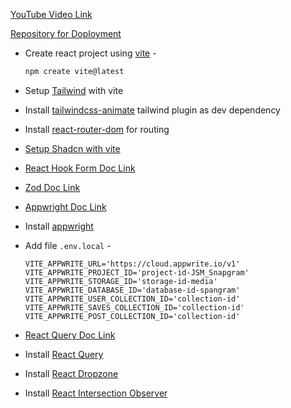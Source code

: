 [YouTube Video Link](https://youtu.be/_W3R2VwRyF4?si=M0u_lLOr2bYUTNta)

[Repository for Doployment](https://github.com/satyam-seth-learnings/snapgram_reactjs_deploy)

- Create react project using [vite](https://vitejs.dev/guide/) -
    ```bash
    npm create vite@latest
    ```

- Setup [Tailwind](https://tailwindcss.com/docs/guides/vite) with vite

- Install [tailwindcss-animate](https://www.npmjs.com/package/tailwindcss-animate) tailwind plugin as dev dependency

- Install [react-router-dom](https://www.npmjs.com/package/react-router-dom) for routing

- [Setup Shadcn with vite](https://ui.shadcn.com/docs/installation/vite)

- [React Hook Form Doc Link](https://react-hook-form.com/)

- [Zod Doc Link](https://zod.dev/)

- [Appwright Doc Link](https://appwrite.io/)

- Install [appwright](https://www.npmjs.com/package/appwrite)

- Add file `.env.local` -
    ```
    VITE_APPWRITE_URL='https://cloud.appwrite.io/v1'
    VITE_APPWRITE_PROJECT_ID='project-id-JSM_Snapgram'
    VITE_APPWRITE_STORAGE_ID='storage-id-media'
    VITE_APPWRITE_DATABASE_ID='database-id-spangram'
    VITE_APPWRITE_USER_COLLECTION_ID='collection-id'
    VITE_APPWRITE_SAVES_COLLECTION_ID='collection-id'
    VITE_APPWRITE_POST_COLLECTION_ID='collection-id'
    ```

- [React Query Doc Link](https://tanstack.com/query/latest)

- Install [React Query](https://www.npmjs.com/package/@tanstack/react-query)

- Install [React Dropzone](https://www.npmjs.com/package/react-dropzone)

- Install [React Intersection Observer](https://www.npmjs.com/package/react-intersection-observer)
